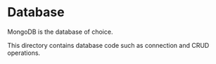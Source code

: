 # Database

MongoDB is the database of choice.

This directory contains database code such as connection and CRUD operations.
